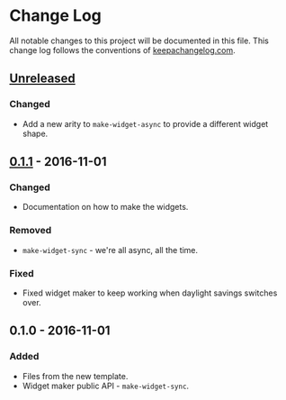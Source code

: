 # Change Log
All notable changes to this project will be documented in this file. This change log follows the conventions of [keepachangelog.com](http://keepachangelog.com/).

## [Unreleased]
### Changed
- Add a new arity to `make-widget-async` to provide a different widget shape.

## [0.1.1] - 2016-11-01
### Changed
- Documentation on how to make the widgets.

### Removed
- `make-widget-sync` - we're all async, all the time.

### Fixed
- Fixed widget maker to keep working when daylight savings switches over.

## 0.1.0 - 2016-11-01
### Added
- Files from the new template.
- Widget maker public API - `make-widget-sync`.

[Unreleased]: https://github.com/your-name/hidden-watermark/compare/0.1.1...HEAD
[0.1.1]: https://github.com/your-name/hidden-watermark/compare/0.1.0...0.1.1
